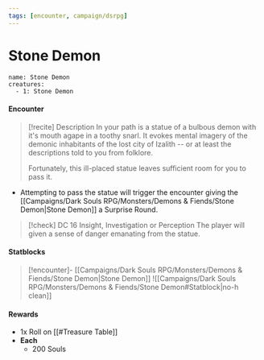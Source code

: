 ```yaml
---
tags: [encounter, campaign/dsrpg]
---
```


# Stone Demon

```encounter
name: Stone Demon
creatures:
  - 1: Stone Demon
```

#### Encounter

> [!recite] Description
> In your path is a statue of a bulbous demon with it's mouth agape in a toothy snarl. It evokes mental imagery of the demonic inhabitants of the lost city of Izalith -- or at least the descriptions told to you from folklore.
> 
> Fortunately, this ill-placed statue leaves sufficient room for you to pass it.

- Attempting to pass the statue will trigger the encounter giving the [[Campaigns/Dark Souls RPG/Monsters/Demons & Fiends/Stone Demon|Stone Demon]] a Surprise Round.

> [!check] DC 16 Insight, Investigation or Perception
> The player will given a sense of danger emanating from the statue.

#### Statblocks
> [!encounter]- [[Campaigns/Dark Souls RPG/Monsters/Demons & Fiends/Stone Demon|Stone Demon]]
> ![[Campaigns/Dark Souls RPG/Monsters/Demons & Fiends/Stone Demon#Statblock|no-h clean]]

#### Rewards
- 1x Roll on [[#Treasure Table]]
- **Each**
	- 200 Souls
